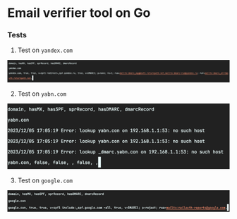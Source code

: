 Email verifier tool on Go
========================

### Tests

1. Test on `yandex.com`

![yandex.com](images/test1.png)

2. Test on `yabn.com`

![yabn.com](images/test2.png)

3. Test on `google.com`

![google.com](images/test3.png)
